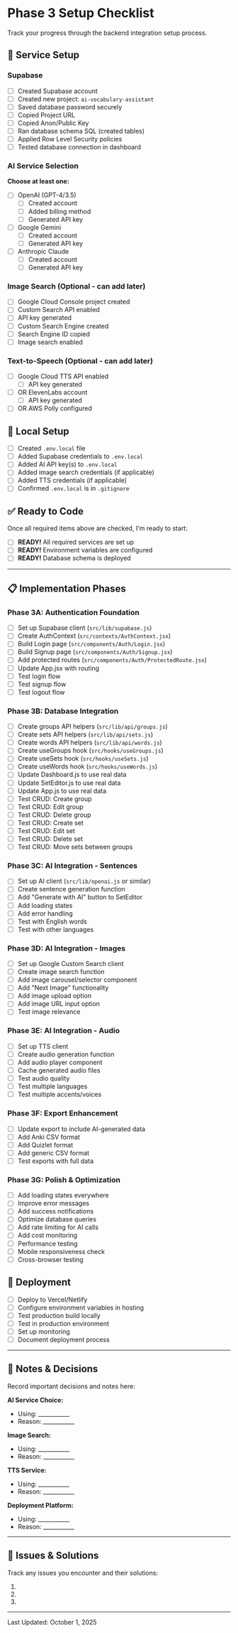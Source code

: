 # Phase 3 Setup Checklist

Track your progress through the backend integration setup process.

## 📝 Service Setup

### Supabase
- [ ] Created Supabase account
- [ ] Created new project: `ai-vocabulary-assistant`
- [ ] Saved database password securely
- [ ] Copied Project URL
- [ ] Copied Anon/Public Key
- [ ] Ran database schema SQL (created tables)
- [ ] Applied Row Level Security policies
- [ ] Tested database connection in dashboard

### AI Service Selection

**Choose at least one:**
- [ ] OpenAI (GPT-4/3.5)
  - [ ] Created account
  - [ ] Added billing method
  - [ ] Generated API key
- [ ] Google Gemini
  - [ ] Created account
  - [ ] Generated API key
- [ ] Anthropic Claude
  - [ ] Created account
  - [ ] Generated API key

### Image Search (Optional - can add later)
- [ ] Google Cloud Console project created
- [ ] Custom Search API enabled
- [ ] API key generated
- [ ] Custom Search Engine created
- [ ] Search Engine ID copied
- [ ] Image search enabled

### Text-to-Speech (Optional - can add later)
- [ ] Google Cloud TTS API enabled
  - [ ] API key generated
- [ ] OR ElevenLabs account
  - [ ] API key generated
- [ ] OR AWS Polly configured

## 🔧 Local Setup

- [ ] Created `.env.local` file
- [ ] Added Supabase credentials to `.env.local`
- [ ] Added AI API key(s) to `.env.local`
- [ ] Added image search credentials (if applicable)
- [ ] Added TTS credentials (if applicable)
- [ ] Confirmed `.env.local` is in `.gitignore`

## ✅ Ready to Code

Once all required items above are checked, I'm ready to start:
- [ ] **READY!** All required services are set up
- [ ] **READY!** Environment variables are configured
- [ ] **READY!** Database schema is deployed

---

## 📋 Implementation Phases

### Phase 3A: Authentication Foundation
- [ ] Set up Supabase client (`src/lib/supabase.js`)
- [ ] Create AuthContext (`src/contexts/AuthContext.jsx`)
- [ ] Build Login page (`src/components/Auth/Login.jsx`)
- [ ] Build Signup page (`src/components/Auth/Signup.jsx`)
- [ ] Add protected routes (`src/components/Auth/ProtectedRoute.jsx`)
- [ ] Update App.jsx with routing
- [ ] Test login flow
- [ ] Test signup flow
- [ ] Test logout flow

### Phase 3B: Database Integration
- [ ] Create groups API helpers (`src/lib/api/groups.js`)
- [ ] Create sets API helpers (`src/lib/api/sets.js`)
- [ ] Create words API helpers (`src/lib/api/words.js`)
- [ ] Create useGroups hook (`src/hooks/useGroups.js`)
- [ ] Create useSets hook (`src/hooks/useSets.js`)
- [ ] Create useWords hook (`src/hooks/useWords.js`)
- [ ] Update Dashboard.js to use real data
- [ ] Update SetEditor.js to use real data
- [ ] Update App.js to use real data
- [ ] Test CRUD: Create group
- [ ] Test CRUD: Edit group
- [ ] Test CRUD: Delete group
- [ ] Test CRUD: Create set
- [ ] Test CRUD: Edit set
- [ ] Test CRUD: Delete set
- [ ] Test CRUD: Move sets between groups

### Phase 3C: AI Integration - Sentences
- [ ] Set up AI client (`src/lib/openai.js` or similar)
- [ ] Create sentence generation function
- [ ] Add "Generate with AI" button to SetEditor
- [ ] Add loading states
- [ ] Add error handling
- [ ] Test with English words
- [ ] Test with other languages

### Phase 3D: AI Integration - Images
- [ ] Set up Google Custom Search client
- [ ] Create image search function
- [ ] Add image carousel/selector component
- [ ] Add "Next Image" functionality
- [ ] Add image upload option
- [ ] Add image URL input option
- [ ] Test image relevance

### Phase 3E: AI Integration - Audio
- [ ] Set up TTS client
- [ ] Create audio generation function
- [ ] Add audio player component
- [ ] Cache generated audio files
- [ ] Test audio quality
- [ ] Test multiple languages
- [ ] Test multiple accents/voices

### Phase 3F: Export Enhancement
- [ ] Update export to include AI-generated data
- [ ] Add Anki CSV format
- [ ] Add Quizlet format
- [ ] Add generic CSV format
- [ ] Test exports with full data

### Phase 3G: Polish & Optimization
- [ ] Add loading states everywhere
- [ ] Improve error messages
- [ ] Add success notifications
- [ ] Optimize database queries
- [ ] Add rate limiting for AI calls
- [ ] Add cost monitoring
- [ ] Performance testing
- [ ] Mobile responsiveness check
- [ ] Cross-browser testing

## 🚀 Deployment

- [ ] Deploy to Vercel/Netlify
- [ ] Configure environment variables in hosting
- [ ] Test production build locally
- [ ] Test in production environment
- [ ] Set up monitoring
- [ ] Document deployment process

---

## 📌 Notes & Decisions

Record important decisions and notes here:

**AI Service Choice:**
- Using: ___________
- Reason: ___________

**Image Search:**
- Using: ___________
- Reason: ___________

**TTS Service:**
- Using: ___________
- Reason: ___________

**Deployment Platform:**
- Using: ___________
- Reason: ___________

---

## 🐛 Issues & Solutions

Track any issues you encounter and their solutions:

1. 
2. 
3. 

---

Last Updated: October 1, 2025
